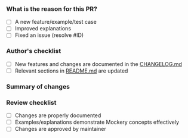 ### What is the reason for this PR?

<!-- Explain your goals for this PR -->

- [ ] A new feature/example/test case
- [ ] Improved explanations
- [ ] Fixed an issue (resolve #ID)

### Author's checklist

- [ ] New features and changes are documented in the [CHANGELOG.md](../CHANGELOG.md)
- [ ] Relevant sections in [README.md](../README.md) are updated

### Summary of changes

<!-- Give a quick explanation about your code changes here -->

### Review checklist

- [ ] Changes are properly documented
- [ ] Examples/explanations demonstrate Mockery concepts effectively
- [ ] Changes are approved by maintainer
